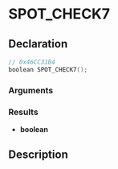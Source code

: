 # SPOT_CHECK7

## Declaration
```cpp
// 0x46CC31B4
boolean SPOT_CHECK7();
```

### Arguments

### Results
- **boolean**

## Description
